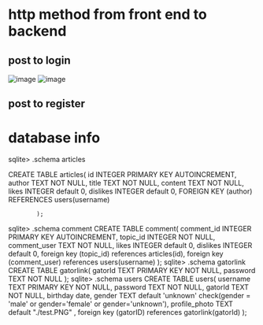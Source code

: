 # http method from front end to backend
## post to login
![image](https://user-images.githubusercontent.com/42493663/160507172-1526fc32-ae31-4f96-b4ea-c6e767568499.png)
![image](https://user-images.githubusercontent.com/42493663/160507211-4075a579-40ca-4fef-87cd-f2c628b966eb.png)
## post to register
# database info
sqlite> .schema articles

CREATE TABLE articles(
                                id                      INTEGER PRIMARY KEY AUTOINCREMENT,
                                author          TEXT            NOT NULL,
                                title           TEXT            NOT NULL,
                                content         TEXT            NOT NULL,
                                likes       INTEGER     default 0,
                                dislikes    INTEGER     default 0,
                                FOREIGN KEY (author) REFERENCES users(username)

            );
sqlite> .schema comment
CREATE TABLE comment(
                    comment_id INTEGER PRIMARY KEY AUTOINCREMENT,
                        topic_id INTEGER NOT NULL,
                        comment_user TEXT NOT NULL,
                        likes INTEGER default 0,
                        dislikes INTEGER  default 0,
                        foreign key (topic_id) references articles(id),
                    foreign key (comment_user) references users(username)
                        );
sqlite> .schema gatorlink
CREATE TABLE gatorlink(
                        gatorId TEXT PRIMARY KEY NOT NULL,
                        password TEXT            NOT NULL
                        );
sqlite> .schema users
CREATE TABLE users(
                        username        TEXT PRIMARY KEY        NOT NULL,
                        password        TEXT                            NOT NULL,
                        gatorId     TEXT                NOT NULL,
                        birthday    date,
                        gender      TEXT  default 'unknown' check(gender = 'male' or gender='female' or gender='unknown'),
                    profile_photo TEXT             default "./test.PNG" ,
                        foreign key (gatorID) references gatorlink(gatorId)
        );

